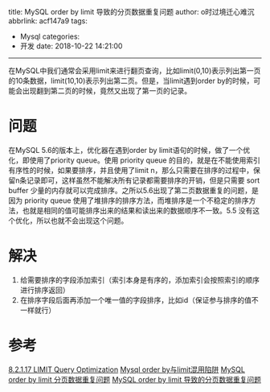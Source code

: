 title: MySQL order by limit 导致的分页数据重复问题
author: o时过境迁心难沉
abbrlink: acf147a9
tags:
  - Mysql
categories:
  - 开发
date: 2018-10-22 14:21:00
---
在MySQL中我们通常会采用limit来进行翻页查询，比如limit(0,10)表示列出第一页的10条数据，limit(10,10)表示列出第二页。但是，当limit遇到order by的时候，可能会出现翻到第二页的时候，竟然又出现了第一页的记录。
<!-- more -->

# 问题
在MySQL 5.6的版本上，优化器在遇到order by limit语句的时候，做了一个优化，即使用了priority queue。使用 priority queue 的目的，就是在不能使用索引有序性的时候，如果要排序，并且使用了limit n，那么只需要在排序的过程中，保留n条记录即可，这样虽然不能解决所有记录都需要排序的开销，但是只需要 sort buffer 少量的内存就可以完成排序。之所以5.6出现了第二页数据重复的问题，是因为 priority queue 使用了堆排序的排序方法，而堆排序是一个不稳定的排序方法，也就是相同的值可能排序出来的结果和读出来的数据顺序不一致。5.5 没有这个优化，所以也就不会出现这个问题。

# 解决

 1. 给需要排序的字段添加索引（索引本身是有序的，添加索引会按照索引的顺序进行排序返回）
 2. 在排序字段后面再添加一个唯一值的字段排序，比如id（保证参与排序的值不一样就行）
   
# 参考
[8.2.1.17 LIMIT Query Optimization](https://dev.mysql.com/doc/refman/5.7/en/limit-optimization.html)
[Mysql order by与limit混用陷阱](http://wdmcygah.iteye.com/blog/2370591)
[MySQL order by limit 分页数据重复问题](https://juejin.im/post/5af9537bf265da0b9e652dea)
[MySQL order by limit 导致的分页数据重复问题](http://www.foreverlakers.com/2018/01/mysql-order-by-limit-%E5%AF%BC%E8%87%B4%E7%9A%84%E5%88%86%E9%A1%B5%E6%95%B0%E6%8D%AE%E9%87%8D%E5%A4%8D%E9%97%AE%E9%A2%98/)